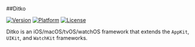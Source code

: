 ##Ditko

[![Version](http://img.shields.io/cocoapods/v/Ditko.svg)](http://cocoapods.org/?q=Ditko)
 [![Platform](http://img.shields.io/cocoapods/p/Ditko.svg)]()
 [![License](http://img.shields.io/cocoapods/l/Ditko.svg)](https://github.com/Kosoku/Ditko/blob/master/license.txt)

Ditko is an iOS/macOS/tvOS/watchOS framework that extends the `AppKit`, `UIKit`, and `WatchKit` frameworks.